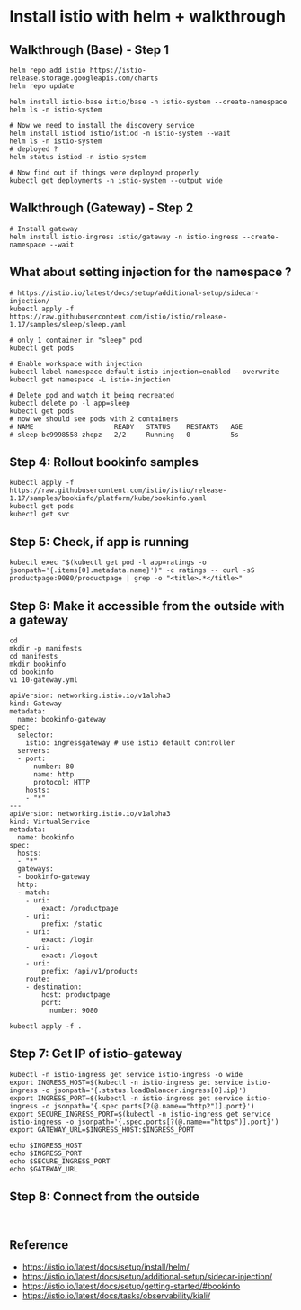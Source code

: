 # Install istio with helm + walkthrough

## Walkthrough (Base) - Step 1 

```
helm repo add istio https://istio-release.storage.googleapis.com/charts
helm repo update

helm install istio-base istio/base -n istio-system --create-namespace 
helm ls -n istio-system

# Now we need to install the discovery service 
helm install istiod istio/istiod -n istio-system --wait
helm ls -n istio-system
# deployed ? 
helm status istiod -n istio-system

# Now find out if things were deployed properly 
kubectl get deployments -n istio-system --output wide

```

## Walkthrough (Gateway) - Step 2

```
# Install gateway 
helm install istio-ingress istio/gateway -n istio-ingress --create-namespace --wait
```

## What about setting injection for the namespace ?

```
# https://istio.io/latest/docs/setup/additional-setup/sidecar-injection/
kubectl apply -f https://raw.githubusercontent.com/istio/istio/release-1.17/samples/sleep/sleep.yaml

# only 1 container in "sleep" pod 
kubectl get pods 
```

```
# Enable workspace with injection 
kubectl label namespace default istio-injection=enabled --overwrite
kubectl get namespace -L istio-injection

```

```
# Delete pod and watch it being recreated 
kubectl delete po -l app=sleep 
kubectl get pods 
# now we should see pods with 2 containers 
# NAME                    READY   STATUS    RESTARTS   AGE
# sleep-bc9998558-zhqpz   2/2     Running   0          5s

```

## Step 4: Rollout bookinfo samples 

```
kubectl apply -f https://raw.githubusercontent.com/istio/istio/release-1.17/samples/bookinfo/platform/kube/bookinfo.yaml
kubectl get pods 
kubectl get svc 
```

## Step 5: Check, if app is running 

```
kubectl exec "$(kubectl get pod -l app=ratings -o jsonpath='{.items[0].metadata.name}')" -c ratings -- curl -sS productpage:9080/productpage | grep -o "<title>.*</title>"
```

## Step 6: Make it accessible from the outside with a gateway 

```
cd 
mkdir -p manifests
cd manifests
mkdir bookinfo 
cd bookinfo
vi 10-gateway.yml 
```


```
apiVersion: networking.istio.io/v1alpha3
kind: Gateway
metadata:
  name: bookinfo-gateway
spec:
  selector:
    istio: ingressgateway # use istio default controller
  servers:
  - port:
      number: 80
      name: http
      protocol: HTTP
    hosts:
    - "*"
---
apiVersion: networking.istio.io/v1alpha3
kind: VirtualService
metadata:
  name: bookinfo
spec:
  hosts:
  - "*"
  gateways:
  - bookinfo-gateway
  http:
  - match:
    - uri:
        exact: /productpage
    - uri:
        prefix: /static
    - uri:
        exact: /login
    - uri:
        exact: /logout
    - uri:
        prefix: /api/v1/products
    route:
    - destination:
        host: productpage
        port:
          number: 9080

```

```
kubectl apply -f .
```

## Step 7: Get IP of istio-gateway 

```
kubectl -n istio-ingress get service istio-ingress -o wide 
export INGRESS_HOST=$(kubectl -n istio-ingress get service istio-ingress -o jsonpath='{.status.loadBalancer.ingress[0].ip}')
export INGRESS_PORT=$(kubectl -n istio-ingress get service istio-ingress -o jsonpath='{.spec.ports[?(@.name=="http2")].port}')
export SECURE_INGRESS_PORT=$(kubectl -n istio-ingress get service istio-ingress -o jsonpath='{.spec.ports[?(@.name=="https")].port}')
export GATEWAY_URL=$INGRESS_HOST:$INGRESS_PORT
```

```
echo $INGRESS_HOST 
echo $INGRESS_PORT
echo $SECURE_INGRESS_PORT
echo $GATEWAY_URL 
```

## Step 8: Connect from the outside 

```


```


## Reference 

  * https://istio.io/latest/docs/setup/install/helm/
  * https://istio.io/latest/docs/setup/additional-setup/sidecar-injection/
  * https://istio.io/latest/docs/setup/getting-started/#bookinfo
  * https://istio.io/latest/docs/tasks/observability/kiali/
